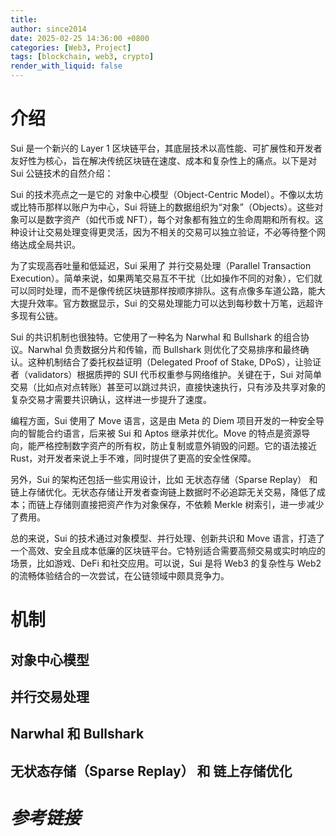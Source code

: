 ```yaml
---
title: 
author: since2014
date: 2025-02-25 14:36:00 +0800
categories: [Web3, Project]
tags: [blockchain, web3, crypto]
render_with_liquid: false
---
```


# 介绍

Sui 是一个新兴的 Layer 1 区块链平台，其底层技术以高性能、可扩展性和开发者友好性为核心，旨在解决传统区块链在速度、成本和复杂性上的痛点。以下是对 Sui 公链技术的自然介绍：

Sui 的技术亮点之一是它的 对象中心模型（Object-Centric Model）。不像以太坊或比特币那样以账户为中心，Sui 将链上的数据组织为“对象”（Objects）。这些对象可以是数字资产（如代币或 NFT），每个对象都有独立的生命周期和所有权。这种设计让交易处理变得更灵活，因为不相关的交易可以独立验证，不必等待整个网络达成全局共识。

为了实现高吞吐量和低延迟，Sui 采用了 并行交易处理（Parallel Transaction Execution）。简单来说，如果两笔交易互不干扰（比如操作不同的对象），它们就可以同时处理，而不是像传统区块链那样按顺序排队。这有点像多车道公路，能大大提升效率。官方数据显示，Sui 的交易处理能力可以达到每秒数十万笔，远超许多现有公链。

Sui 的共识机制也很独特。它使用了一种名为 Narwhal 和 Bullshark 的组合协议。Narwhal 负责数据分片和传输，而 Bullshark 则优化了交易排序和最终确认。这种机制结合了委托权益证明（Delegated Proof of Stake, DPoS），让验证者（validators）根据质押的 SUI 代币权重参与网络维护。关键在于，Sui 对简单交易（比如点对点转账）甚至可以跳过共识，直接快速执行，只有涉及共享对象的复杂交易才需要共识确认，这样进一步提升了速度。

编程方面，Sui 使用了 Move 语言，这是由 Meta 的 Diem 项目开发的一种安全导向的智能合约语言，后来被 Sui 和 Aptos 继承并优化。Move 的特点是资源导向，能严格控制数字资产的所有权，防止复制或意外销毁的问题。它的语法接近 Rust，对开发者来说上手不难，同时提供了更高的安全性保障。

另外，Sui 的架构还包括一些实用设计，比如 无状态存储（Sparse Replay） 和 链上存储优化。无状态存储让开发者查询链上数据时不必追踪无关交易，降低了成本；而链上存储则直接把资产作为对象保存，不依赖 Merkle 树索引，进一步减少了费用。

总的来说，Sui 的技术通过对象模型、并行处理、创新共识和 Move 语言，打造了一个高效、安全且成本低廉的区块链平台。它特别适合需要高频交易或实时响应的场景，比如游戏、DeFi 和社交应用。可以说，Sui 是将 Web3 的复杂性与 Web2 的流畅体验结合的一次尝试，在公链领域中颇具竞争力。

# 机制

## 对象中心模型

## 并行交易处理

## Narwhal 和 Bullshark

## 无状态存储（Sparse Replay） 和 链上存储优化


# *参考链接*


